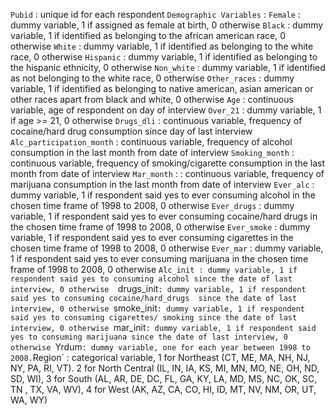 `Pubid` : unique id for each respondent 
`Demographic Variables` : 
`Female` : dummy variable, 1 if assigned as female at birth, 0 otherwise
`Black` : dummy variable, 1 if identified as belonging to the african american race, 0 otherwise 
`White` : dummy variable, 1 if identified as belonging to the white race, 0 otherwise 
`Hispanic` : dummy variable, 1 if identified as belonging to the hispanic ethnicity, 0 otherwise 
`Non_white` : dummy variable, 1 if identified as not belonging to the white race, 0 otherwise 
`Other_races` : dummy variable, 1 if identified as belonging to native american, asian american or other races apart from black and white, 0 otherwise 
`Age` : continuous variable, age of respondent on day of interview 
`Over_21` : dummy variable, 1 if age >= 21, 0 otherwise 
`Drugs_dli` : continuous variable, frequency of cocaine/hard drug consumption since day of last interview
`Alc_participation_month` : continuous variable, frequency of alcohol consumption in the last month from date of interview 
`Smoking_month` : continuous variable, frequency of smoking/cigarette consumption in the last month from date of interview 
`Mar_month` : : continuous variable, frequency of marijuana consumption in the last month from date of interview 
`Ever_alc` : dummy variable, 1 if respondent said yes to ever consuming alcohol in the chosen time frame of 1998 to 2008, 0 otherwise
`Ever_drugs` : dummy variable, 1 if respondent said yes to ever consuming cocaine/hard drugs in the chosen time frame of 1998 to 2008, 0 otherwise
`Ever_smoke` : dummy variable, 1 if respondent said yes to ever consuming cigarettes in the chosen time frame of 1998 to 2008, 0 otherwise
`Ever_mar` : dummy variable, 1 if respondent said yes to ever consuming marijuana in the chosen time frame of 1998 to 2008, 0 otherwise
`Alc_init : dummy variable, 1 if respondent said yes to consuming alcohol since the date of last interview, 0 otherwise 
`drugs_init` : dummy variable, 1 if respondent said yes to consuming cocaine/hard_drugs  since the date of last interview, 0 otherwise 
`smoke_init` : dummy variable, 1 if respondent said yes to consuming cigarettes/ smoking since the date of last interview, 0 otherwise 
`mar_init` : dummy variable, 1 if respondent said yes to consuming marijuana since the date of last interview, 0 otherwise 
`Yrdum` : dummy variable, one for each year between 1998 to 2008.
`Region` : categorical variable, 1 for  Northeast (CT, ME, MA, NH, NJ, NY, PA, RI, VT). 2 for North Central (IL, IN, IA, KS, MI, MN, MO, NE, OH, ND, SD, WI), 3 for South (AL, AR, DE, DC, FL, GA, KY, LA, MD, MS, NC, OK, SC, TN , TX, VA, WV), 4 for West (AK, AZ, CA, CO, HI, ID, MT, NV, NM, OR, UT, WA, WY)
